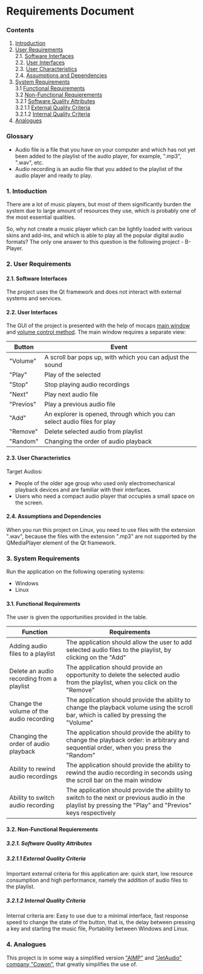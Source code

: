 # Requirements Document
### Contents
1. [Introduction](#1)
2. [User Requirements](#2) <br>
  2.1. [Software Interfaces](#2.1) <br>
  2.2. [User Interfaces](#2.2) <br>
  2.3. [User Characteristics](#2.3) <br>
  2.4. [Assumptions and Dependencies](#2.4) <br>
3. [System Requirements](#3.) <br>
  3.1 [Functional Requirements](#3.1) <br>
  3.2 [Non-Functional Requierements](#3.2) <br>
    3.2.1 [Software Quality Attributes](#3.2.1) <br>
    3.2.1.1 [External Quality Criteria](#3.2.1.1) <br>
    3.2.1.2 [Internal Quality Criteria](#3.2.1.2) <br>
4. [Analogues](#4) <br>

### Glossary
* Audio file is a file that you have on your computer and which has not yet been added to the playlist of the audio player, for example, ".mp3", ".wav", etc.
* Audio recording is an audio file that you added to the playlist of the audio player and ready to play.

### 1\. Intoduction <a name="1"></a>
There are a lot of music players, but most of them significantly burden the system due to large amount of resources they use, which is probably one of the most essential qualities. 

So, why not create a music player which can be lightly loaded with various skins and add-ins, and which is able to play all the popular digital audio formats? The only one answer to this question is the following project - B-Player.

### 2\. User Requirements <a name="2"></a>
#### 2.1\. Software Interfaces <a name="2.1"></a>
The project uses the Qt framework and does not interact with external systems and services.
#### 2.2\. User Interfaces <a name="2.2"></a>
The GUI of the project is presented with the help of mocaps [main window](https://raw.githubusercontent.com/steppbol/B-Player/master/docs/Project%20Documentation/mockups/MainWindow.png) and [volume control method](https://raw.githubusercontent.com/steppbol/B-Player/master/docs/Project%20Documentation/mockups/ShowVolume.png).
The main window requires a separate view:

Button | Event
--- | ---
"Volume" | A scroll bar pops up, with which you can adjust the sound
"Play" | Play of the selected
"Stop" | Stop playing audio recordings
"Next" | Play next audio file
"Previos" | Play a previous audio file
"Add" | An explorer is opened, through which you can select audio files for play
"Remove" | Delete selected audio from playlist
"Random" | Changing the order of audio playback

#### 2.3\. User Characteristics <a name="2.3"></a>
Target Audios:
* People of the older age group who used only electromechanical playback devices and are familiar with their interfaces.
* Users who need a compact audio player that occupies a small space on the screen.
#### 2.4\. Assumptions and Dependencies <a name="2.4"></a>
When you run this project on Linux, you need to use files with the extension ".wav", because the files with the extension ".mp3" are not supported by the QMediaPlayer element of the Qt framework.
### 3\. System Requirements <a name="3"></a>
Run the application on the following operating systems:
* Windows
* Linux
#### 3.1\. Functional Requirements <a name="3.1"></a>
The user is given the opportunities provided in the table.

Function | Requirements
--- | ---
Adding audio files to a playlist | The application should allow the user to add selected audio files to the playlist, by clicking on the "Add"
Delete an audio recording from a playlist | The application should provide an opportunity to delete the selected audio from the playlist, when you click on the "Remove"
Change the volume of the audio recording | The application should provide the ability to change the playback volume using the scroll bar, which is called by pressing the "Volume"
Changing the order of audio playback | The application should provide the ability to change the playback order: in arbitrary and sequential order, when you press the "Random"
Ability to rewind audio recordings | The application should provide the ability to rewind the audio recording in seconds using the scroll bar on the main window
Ability to switch audio recording | The application should provide the ability to switch to the next or previous audio in the playlist by pressing the "Play" and "Previos" keys respectively

#### 3.2\. Non-Functional Requierements <a name="3.2"></a>
##### 3.2.1\. Software Quality Attributes <a name="3.2.1"></a>
##### 3.2.1.1 External Quality Criteria <a name="3.2.1.1"></a>
Important external criteria for this application are: quick start, low resource consumption and high performance, namely the addition of audio files to the playlist.
##### 3.2.1.2 Internal Quality Criteria <a name="3.2.1.2"></a>
Internal criteria are: Easy to use due to a minimal interface, fast response speed to change the state of the button, that is, the delay between pressing a key and starting the music file, Portability between Windows and Linux.
### 4\. Analogues <a name="4"></a>
This project is in some way a simplified version ["AIMP"](http://www.aimp.ru/) and ["JetAudio" company "Cowon"](http://www.jetaudio.com/), that greatly simplifies the use of.
